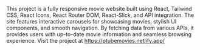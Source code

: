 This project is a fully responsive movie website built using React, Tailwind CSS, React Icons, React Router DOM, React-Slick, and API integration. 
The site features interactive carousels for showcasing movies, stylish UI components, and smooth navigation.
By fetching data from various APIs, it provides users with up-to-date movie information and seamless browsing experience.
Visit the project at https://ptubemovies.netlify.app/
